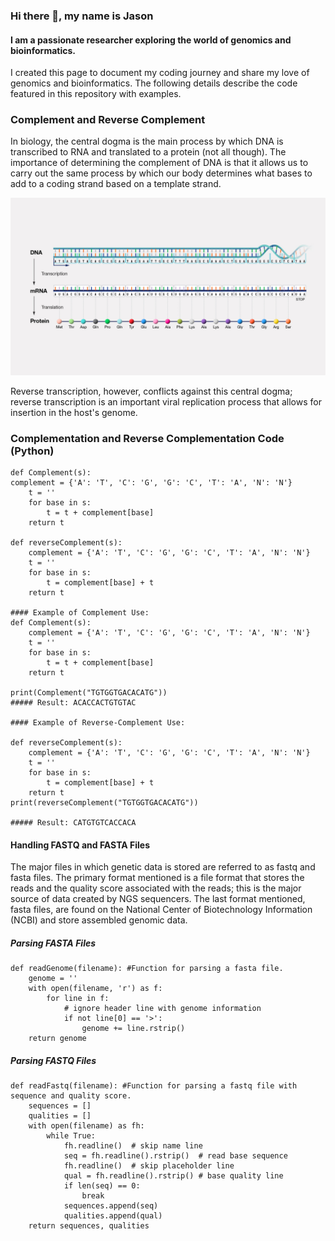 ### Hi there 👋, my name is Jason 
#### I am a passionate researcher exploring the world of genomics and bioinformatics. 

I created this page to document my coding journey and share my love of genomics and bioinformatics. The following details describe the code featured in this repository with examples. 

### Complement and Reverse Complement  
In biology, the central dogma is the main process by which DNA is transcribed to RNA and translated to a protein (not all though). The importance of determining the complement of DNA is that it allows us to carry out the same process by which our body determines what bases to add to a coding strand based on a template strand. 

![The Central Dogma Path](https://github.com/jasonr-alex/genomics/blob/main/Central-dogma.jpeg)

Reverse transcription, however, conflicts against this central dogma; reverse transcription is an important viral replication process that allows for insertion in the host's genome. 

### Complementation and Reverse Complementation Code (Python)
```
def Complement(s):
complement = {'A': 'T', 'C': 'G', 'G': 'C', 'T': 'A', 'N': 'N'}
    t = ''
    for base in s:
        t = t + complement[base]
    return t

def reverseComplement(s):
    complement = {'A': 'T', 'C': 'G', 'G': 'C', 'T': 'A', 'N': 'N'}
    t = ''
    for base in s:
        t = complement[base] + t
    return t

#### Example of Complement Use:
def Complement(s):
    complement = {'A': 'T', 'C': 'G', 'G': 'C', 'T': 'A', 'N': 'N'}
    t = ''
    for base in s:
        t = t + complement[base]
    return t

print(Complement("TGTGGTGACACATG")) 
##### Result: ACACCACTGTGTAC

#### Example of Reverse-Complement Use:

def reverseComplement(s):
    complement = {'A': 'T', 'C': 'G', 'G': 'C', 'T': 'A', 'N': 'N'}
    t = ''
    for base in s:
        t = complement[base] + t
    return t  
print(reverseComplement("TGTGGTGACACATG"))

##### Result: CATGTGTCACCACA
```
#### Handling FASTQ  and FASTA Files
The major files in which genetic data is stored are referred to as fastq and fasta files. The primary format mentioned is a file format that stores the reads and the quality score associated with the reads; this is the major source of data created by NGS sequencers. The last format mentioned, fasta files, are found on the National Center of Biotechnology Information (NCBI) and store assembled genomic data. 


##### Parsing FASTA Files
```
def readGenome(filename): #Function for parsing a fasta file. 
    genome = ''
    with open(filename, 'r') as f:
        for line in f:
            # ignore header line with genome information
            if not line[0] == '>':
                genome += line.rstrip()
    return genome
```
##### Parsing FASTQ Files
```
def readFastq(filename): #Function for parsing a fastq file with sequence and quality score.
    sequences = []
    qualities = []
    with open(filename) as fh:
        while True:
            fh.readline()  # skip name line
            seq = fh.readline().rstrip()  # read base sequence
            fh.readline()  # skip placeholder line
            qual = fh.readline().rstrip() # base quality line
            if len(seq) == 0:
                break
            sequences.append(seq)
            qualities.append(qual)
    return sequences, qualities
```

 




